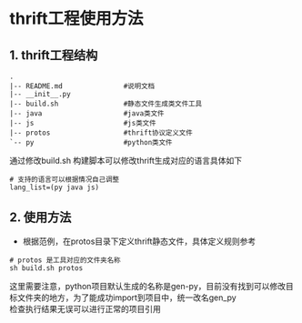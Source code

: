 # thrift工程使用方法

## 1. thrift工程结构
```
.
|-- README.md               #说明文档
|-- __init__.py
|-- build.sh                #静态文件生成类文件工具
|-- java                    #java类文件
|-- js                      #js类文件
|-- protos                  #thrift协议定义文件
`-- py                      #python类文件

```
通过修改build.sh 构建脚本可以修改thrift生成对应的语言具体如下
```
# 支持的语言可以根据情况自己调整
lang_list=(py java js)
```
## 2. 使用方法
- 根据范例，在protos目录下定义thrift静态文件，具体定义规则参考
```
# protos 是工具对应的文件夹名称
sh build.sh protos
```
这里需要注意，python项目默认生成的名称是gen-py，目前没有找到可以修改目标文件夹的地方，为了能成功import到项目中，统一改名gen_py  
检查执行结果无误可以进行正常的项目引用